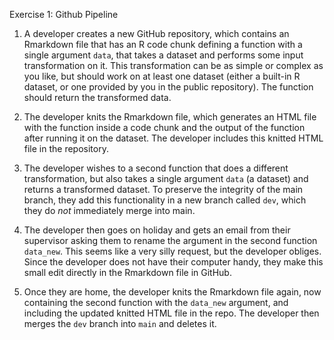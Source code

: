 Exercise 1: Github Pipeline

1. A developer creates a new GitHub repository, which contains an Rmarkdown file that has an R code chunk defining a function with a single argument `data`, that takes a dataset and performs some input transformation on it. This transformation can be as simple or complex as you like, but should work on at least one dataset (either a built-in R dataset, or one provided by you in the public repository). The function should return the transformed data.

2. The developer knits the Rmarkdown file, which generates an HTML file with the function inside a code chunk and the output of the function after running it on the dataset. The developer includes this knitted HTML file in the repository.

3. The developer wishes to a second function that does a different transformation, but also takes a single argument `data` (a dataset) and returns a transformed dataset. To preserve the integrity of the main branch, they add this functionality in a new branch called `dev`, which they do *not* immediately merge into main.

4. The developer then goes on holiday and gets an email from their supervisor asking them to rename the argument in the second function `data_new`. This seems like a very silly request, but the developer obliges. Since the developer does not have their computer handy, they make this small edit directly in the Rmarkdown file in GitHub. 

5. Once they are home, the developer knits the Rmarkdown file again, now containing the second function with the `data_new` argument, and including the updated knitted HTML file in the repo. The developer then merges the `dev` branch into `main` and deletes it.
